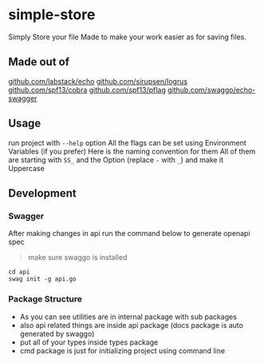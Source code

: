 # simple-store

Simply Store your file
Made to make your work easier as for saving files.

## Made out of

[github.com/labstack/echo](https://github.com/labstack/echo) 
[github.com/sirupsen/logrus](https://github.com/sirupsen/logrus)
[github.com/spf13/cobra](https://github.com/spf13/cobra)
[github.com/spf13/pflag](https://github.com/spf13/cobra)
[github.com/swaggo/echo-swagger](https://github.com/swaggo/echo-swagger)

## Usage

run project with `--help` option
All the flags can be set using Environment Variables (if you prefer) Here is the naming convention for them
All of them are starting with `SS_` and the Option (replace `-` with `_`) and make it Uppercase

## Development

### Swagger

After making changes in api run the command below to generate openapi spec

> make sure swaggo is installed

```shell
cd api
swag init -g api.go
```

### Package Structure

- As you can see utilities are in internal package with sub packages
- also api related things are inside api package (docs package is auto generated by swaggo)
- put all of your types inside types package
- cmd package is just for initializing project using command line
